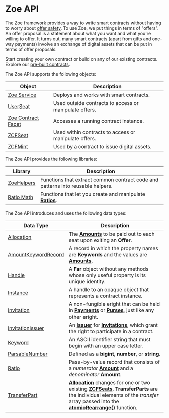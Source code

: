 # Zoe API

<Zoe-Version/>

The Zoe framework provides a way to write smart contracts without having to worry about [offer safety](/guides/zoe/offer-safety).
To use Zoe, we put things in terms of "offers". An offer proposal is a statement about what you want and
what you're willing to offer. It turns out, many smart contracts (apart from gifts and one-way payments)
involve an exchange of digital assets that can be put in terms of offer proposals.

Start creating your own contract or build on any of our existing contracts.
Explore our [pre-built contracts](/guides/zoe/contracts/index).

The Zoe API supports the following objects:

| Object                                     | Description                                            |
| ------------------------------------------ | ------------------------------------------------------ |
| [Zoe Service](./zoe)                       | Deploys and works with smart contracts.                |
| [UserSeat](./user-seat)                    | Used outside contracts to access or manipulate offers. |
| [Zoe Contract Facet](./zoe-contract-facet) | Accesses a running contract instance.                  |
| [ZCFSeat](./zcfseat)                       | Used within contracts to access or manipulate offers.  |
| [ZCFMint](./zcfmint)                       | Used by a contract to issue digital assets.            |

The Zoe API provides the following libraries:

| Library                     | Description                                                                        |
| --------------------------- | ---------------------------------------------------------------------------------- |
| [ZoeHelpers](./zoe-helpers) | Functions that extract common contract code and patterns into reusable helpers.    |
| [Ratio Math](./ratio-math)  | Functions that let you create and manipulate **[Ratios](./zoe-data-types#ratio)**. |

The Zoe API introduces and uses the following data types:

| Data Type                                             | Description                                                                                                                                                                                                                                                                   |
| ----------------------------------------------------- | ----------------------------------------------------------------------------------------------------------------------------------------------------------------------------------------------------------------------------------------------------------------------------- |
| [Allocation](./zoe-data-types#allocation)             | The **[Amounts](/reference/ertp-api/ertp-data-types#amount)** to be paid out to each seat upon exiting an **Offer**.                                                                                                                                                          |
| [AmountKeywordRecord](./zoe-data-types#keywordrecord) | A record in which the property names are **Keywords** and the values are **[Amounts](/reference/ertp-api/ertp-data-types#amount)**.                                                                                                                                           |
| [Handle](./zoe-data-types#handle)                     | A **Far** object without any methods whose only useful property is its unique identity.                                                                                                                                                                                       |
| [Instance](./zoe-data-types#instance)                 | A handle to an opaque object that represents a contract instance.                                                                                                                                                                                                             |
| [Invitation](./zoe-data-types#invitation)             | A non-fungible eright that can be held in **[Payments](/reference/ertp-api/payment)** or **[Purses](/reference/ertp-api/purse)**, just like any other eright.                                                                                                                 |
| [InvitationIssuer](./zoe-data-types#invitationissuer) | An **[Issuer](/reference/ertp-api/issuer)** for **[Invitations](./zoe-data-types#invitation)**, which grant the right to participate in a contract.                                                                                                                           |
| [Keyword](./zoe-data-types#keyword)                   | An ASCII identifier string that must begin with an upper case letter.                                                                                                                                                                                                         |
| [ParsableNumber](./zoe-data-types#parsablenumber)     | Defined as a **bigint**, **number**, or **string**.                                                                                                                                                                                                                           |
| [Ratio](./zoe-data-types#ratio)                       | Pass-by-value record that consists of a _numerator_ **[Amount](/reference/ertp-api/ertp-data-types#amount)** and a _denominator_ **Amount**.                                                                                                                                  |
| [TransferPart](./zoe-data-types#transferpart)         | **[Allocation](./zoe-data-types#allocation)** changes for one or two existing **[ZCFSeats](./zcfseat)**. **TransferParts** are the individual elements of the _transfer_ array passed into the **[atomicRearrange()](./zoe-helpers#atomicrearrange-zcf-transfers)** function. |
